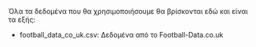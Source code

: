 Όλα τα δεδομένα που θα χρησιμοποιήσουμε θα βρίσκονται εδώ και είναι τα εξής:

- football_data_co_uk.csv: Δεδομένα από το Football-Data.co.uk
